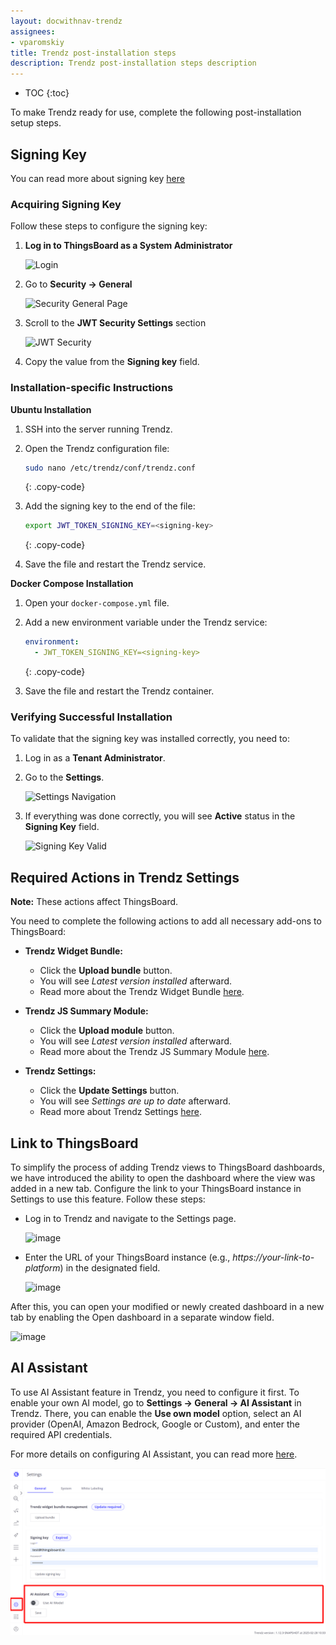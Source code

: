 ```yaml
---
layout: docwithnav-trendz
assignees:
- vparomskiy
title: Trendz post-installation steps
description: Trendz post-installation steps description
---
```


* TOC
{:toc}

To make Trendz ready for use, complete the following post-installation setup steps.

## Signing Key

You can read more about signing key [here](/docs/trendz/settings#signing-key)

### Acquiring Signing Key

Follow these steps to configure the signing key:

1. **Log in to ThingsBoard as a System Administrator**  

    ![Login](/images/trendz/signing-key-4.png)

2. Go to **Security → General**  

   ![Security General Page](/images/trendz/signing-key-5.png)

3. Scroll to the **JWT Security Settings** section  

   ![JWT Security](/images/trendz/signing-key-6.png)

4. Copy the value from the **Signing key** field.

### Installation-specific Instructions

**Ubuntu Installation**

1. SSH into the server running Trendz.

2. Open the Trendz configuration file:

   ```bash
   sudo nano /etc/trendz/conf/trendz.conf
   ```
   {: .copy-code}

3. Add the signing key to the end of the file:

   ```bash
   export JWT_TOKEN_SIGNING_KEY=<signing-key>
   ```
   {: .copy-code}

4. Save the file and restart the Trendz service.

**Docker Compose Installation**

1. Open your `docker-compose.yml` file.

2. Add a new environment variable under the Trendz service:

   ```yaml
   environment:
     - JWT_TOKEN_SIGNING_KEY=<signing-key>
   ```
   {: .copy-code}

3. Save the file and restart the Trendz container.

### Verifying Successful Installation

To validate that the signing key was installed correctly, you need to:

1. Log in as a **Tenant Administrator**.
2. Go to the **Settings**.

   ![Settings Navigation](/images/trendz/signing-key-1.png)

3. If everything was done correctly, you will see **Active** status in the **Signing Key** field.  

   ![Signing Key Valid](/images/trendz/signing-key-3.png)

   
## Required Actions in Trendz Settings

**Note:** These actions affect ThingsBoard.

You need to complete the following actions to add all necessary add-ons to ThingsBoard:

- **Trendz Widget Bundle:**
    - Click the **Upload bundle** button.
    - You will see *Latest version installed* afterward.
    - Read more about the Trendz Widget Bundle [here](/docs/trendz/settings#trendz-widget-bundle).

- **Trendz JS Summary Module:**
    - Click the **Upload module** button.
    - You will see *Latest version installed* afterward.
    - Read more about the Trendz JS Summary Module [here](/docs/trendz/settings#trendz-js-summary-module).

- **Trendz Settings:**
    - Click the **Update Settings** button.
    - You will see *Settings are up to date* afterward.
    - Read more about Trendz Settings [here](/docs/trendz/settings#trendz-settings).

## Link to ThingsBoard

To simplify the process of adding Trendz views to ThingsBoard dashboards, we have introduced the ability to open the dashboard where the view was added in a new tab. 
Configure the link to your ThingsBoard instance in Settings to use this feature. Follow these steps:
* Log in to Trendz and navigate to the Settings page.

  ![image](/images/trendz/signing-key-1.png)

* Enter the URL of your ThingsBoard instance (e.g., *https://your-link-to-platform*) in the designated field.

  ![image](/images/trendz/link-to-tb.png)

After this, you can open your modified or newly created dashboard in a new tab by enabling the Open dashboard in a separate window field.

![image](/images/trendz/open-dashboard-in-separate-tab.png)

## AI Assistant

To use AI Assistant feature in Trendz, you need to configure it first. To enable your own AI model, go to **Settings → General → AI Assistant** in Trendz. 
There, you can enable the **Use own model** option, select an AI provider (OpenAI, Amazon Bedrock, Google or Custom), and enter the required API credentials.

For more details on configuring AI Assistant, you can read more [here](/docs/trendz/custom-ai-model-configuration.md).

![image](/images/trendz/ai/ai-model-configuration/use-own-model-1.png)
